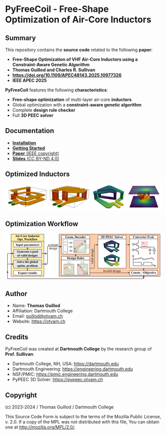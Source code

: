 # PyFreeCoil - Free-Shape Optimization of Air-Core Inductors

## Summary

This repository contains the **source code** related to the following **paper**:
* **Free-Shape Optimization of VHF Air-Core Inductors using a Constraint-Aware Genetic Algorithm**
* **Thomas Guillod and Charles R. Sullivan**
* **https://doi.org/10.1109/APEC48143.2025.10977326**
* **IEEE APEC 2025**

**PyFreeCoil** features the following **characteristics**:
* **Free-shape optimization** of multi-layer air-core **inductors**
* Global optimization with a **constraint-aware genetic algorithm**
* Complete **design rule checker**
* Full **3D PEEC solver**

## Documentation

* [**Installation**](docs/INSTALL.md)
* [**Getting Started**](docs/HOWTO.md)
* [**Paper** (IEEE copyright)](docs/paper.pdf)
* [**Slides** (CC BY-ND 4.0)](docs/slides.pdf)

## Optimized Inductors

![Gallery](docs/gallery.png)

## Optimization Workflow

![Workflow](docs/workflow.png)

## Author

* Name: **Thomas Guillod**
* Affiliation: Dartmouth College
* Email: guillod@otvam.ch
* Website: https://otvam.ch

## Credits

PyFreeCoil was created at **Dartmouth College** by the research group of **Prof. Sullivan**:
* Dartmouth College, NH, USA: https://dartmouth.edu
* Dartmouth Engineering: https://engineering.dartmouth.edu
* NSF/PMIC: https://pmic.engineering.dartmouth.edu
* PyPEEC 3D Solver: https://pypeec.otvam.ch

## Copyright

(c) 2023-2024 / Thomas Guillod / Dartmouth College

This Source Code Form is subject to the terms of the Mozilla Public
License, v. 2.0. If a copy of the MPL was not distributed with this
file, You can obtain one at http://mozilla.org/MPL/2.0/.
